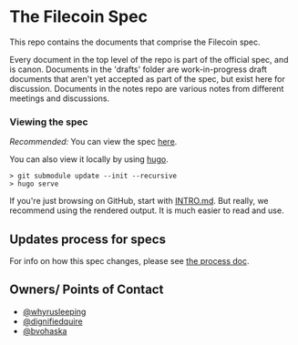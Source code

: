 # The Filecoin Spec

This repo contains the documents that comprise the Filecoin spec.

Every document in the top level of the repo is part of the official spec, and
is canon. Documents in the 'drafts' folder are work-in-progress draft documents
that aren't yet accepted as part of the spec, but exist here for discussion.
Documents in the notes repo are various notes from different meetings and
discussions.

### Viewing the spec

*Recommended:* You can view the spec [here](https://filecoin-project.github.io/specs).

You can also view it locally by using [hugo](https://gohugo.io/).

```
> git submodule update --init --recursive
> hugo serve
```


If you're just browsing on GitHub, start with [INTRO.md](INTRO.md). But really, we recommend using
the rendered output. It is much easier to read and use.

## Updates process for specs

For info on how this spec changes, please see [the process doc](process.md).

## Owners/ Points of Contact

- [@whyrusleeping](https://github.com/whyrusleeping)
- [@dignifiedquire](https://github.com/dignifiedquire)
- [@bvohaska](https://github.com/bvohaska)
